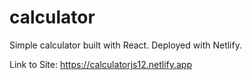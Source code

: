 # calculator
Simple calculator built with React. Deployed with Netlify.

Link to Site: https://calculatorjs12.netlify.app
